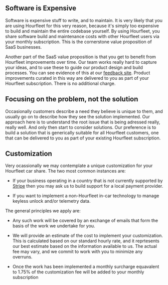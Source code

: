 ## Software is Expensive

Software is expensive stuff to write, and to maintain. It is very likely that you are using Hourfleet for this very reason, because it's simply too expensive to build and maintain the entire codebase yourself. By using Hourfleet, you share software build and maintenance costs with other Hourfleet users via your monthly subscription. This is the cornerstone value proposition of SaaS businesses.  

Another part of the SaaS value proposition is that you get to benefit from Hourfleet improvements over time. Our team works really hard to capture your ideas, and to use these to guide our product design and build processes. You can see evidence of this at our [feedback site](http://feedback.hourfleet.com). Product improvements curated in this way are delivered to you as part of your Hourfleet subscription. There is no additional charge.

## Focusing on the problem, not the solution  

Occasionally customers describe a need they believe is unique to them, and usually go on to describe how they see the solution implemented. Our approach here is to understand the root issue that is being adressed really, really well. And only then start to consider solutions. Our preference is to build a solution that is generically suitable for all Hourfleet customers, one that can be delivered to you as part of your existing Hourfleet subscription.

## Customization  

Very ocassionally we may contemplate a unique customization for your Hourfleet car share. The two most common instances are: 

- If your business operating in a country that is not currently supported by [Stripe](https://stripe.com/global) then you may ask us to build support for a local payment provider.

- If you want to implement a non-Hourfleet in-car technology to manage keyless unlock and/or telemetry data.  

The general principles we apply are:

- Any such work will be covered by an exchange of emails that form the basis of the work we undertake for you.

- We will provide an estimate of the cost to implement your customization. This is calculated based on our standard hourly rate, and it reprtesents our best estimate based on the information available to us. The actual fee may vary, and we commit to work with you to minimize any overruns.

- Once the work has been implemented a monthly surcharge equavalent to 1.75% of the customization fee will be added to your monthly subscription

